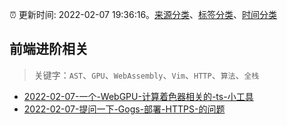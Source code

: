 :alarm_clock: 更新时间: 2022-02-07 19:36:16。[来源分类](../README.md)、[标签分类](../TAGS.md)、[时间分类](../TIMELINE.md)

## 前端进阶相关


> 关键字：`AST`、`GPU`、`WebAssembly`、`Vim`、`HTTP`、`算法`、`全栈`



- [2022-02-07-一个-WebGPU-计算着色器相关的-ts-小工具](https://www.v2ex.com/t/832343) 
- [2022-02-07-提问一下-Gogs-部署-HTTPS-的问题](https://www.v2ex.com/t/832317) 